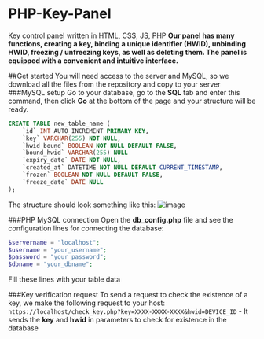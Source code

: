 # PHP-Key-Panel
Key control panel written in HTML, CSS, JS, PHP
__Our panel has many functions, creating a key, binding a unique identifier (HWID), unbinding HWID, freezing / unfreezing keys, as well as deleting them. The panel is equipped with a convenient and intuitive interface.__

##Get started
You will need access to the server and MySQL, so we download all the files from the repository and copy to your server
###MySQL setup
Go to your database, go to the **SQL** tab and enter this command, then click **Go** at the bottom of the page and your structure will be ready.
```sql
CREATE TABLE new_table_name (
    `id` INT AUTO_INCREMENT PRIMARY KEY,
    `key` VARCHAR(255) NOT NULL,
    `hwid_bound` BOOLEAN NOT NULL DEFAULT FALSE,
    `bound_hwid` VARCHAR(255) NULL
    `expiry_date` DATE NOT NULL,
    `created_at` DATETIME NOT NULL DEFAULT CURRENT_TIMESTAMP,
    `frozen` BOOLEAN NOT NULL DEFAULT FALSE,
    `freeze_date` DATE NULL
);
```
The structure should look something like this:
![image](https://github.com/Oifox/PHP-Key-Panel/assets/77205519/7719432d-db21-4b04-a0b3-e3a7fddb1dc0)

###PHP MySQL connection
Open the **db_config.php** file and see the configuration lines for connecting the database:
~~~php
$servername = "localhost";
$username = "your_username";
$password = "your_password";
$dbname = "your_dbname";
~~~
Fill these lines with your table data

###Key verification request
To send a request to check the existence of a key, we make the following request to your host:
```https://localhost/check_key.php?key=XXXX-XXXX-XXXX&hwid=DEVICE_ID``` - It sends the **key** and **hwid** in parameters to check for existence in the database
